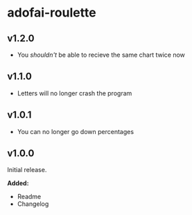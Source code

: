 # adofai-roulette

## v1.2.0

- You *shouldn't* be able to recieve the same chart twice now

## v1.1.0

- Letters will no longer crash the program

## v1.0.1

- You can no longer go down percentages

## v1.0.0

Initial release.

**Added:**
- Readme
- Changelog
